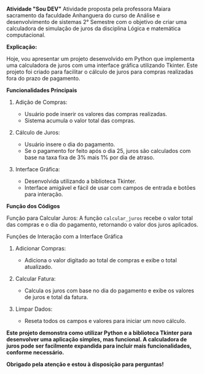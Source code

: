 **Atividade "Sou DEV"**
Atividade proposta pela professora Maiara sacramento da faculdade Anhanguera do curso de Análise e desenvolvimento de sistemas 2° Semestre com o objetivo de criar uma calculadora de simulação de juros da disciplina Lógica e matemática computacional.
   

  **Explicação:**

Hoje, vou apresentar um projeto desenvolvido em Python que implementa uma calculadora de juros com uma interface gráfica utilizando Tkinter. Este projeto foi criado para facilitar o cálculo de juros para compras realizadas fora do prazo de pagamento.

**Funcionalidades Principais**

1. Adição de Compras:
   - Usuário pode inserir os valores das compras realizadas.
   - Sistema acumula o valor total das compras.
   
2. Cálculo de Juros:
   - Usuário insere o dia do pagamento.
   - Se o pagamento for feito após o dia 25, juros são calculados com base na taxa fixa de 3% mais 1% por dia de atraso.
   
3. Interface Gráfica:
   - Desenvolvida utilizando a biblioteca Tkinter.
   - Interface amigável e fácil de usar com campos de entrada e botões para interação.

**Função dos Códigos**

Função para Calcular Juros:
A função `calcular_juros` recebe o valor total das compras e o dia do pagamento, retornando o valor dos juros aplicados.


Funções de Interação com a Interface Gráfica
1. Adicionar Compras:
   - Adiciona o valor digitado ao total de compras e exibe o total atualizado.
   
2. Calcular Fatura:
   - Calcula os juros com base no dia do pagamento e exibe os valores de juros e total da fatura.
   
3. Limpar Dados:
   - Reseta todos os campos e valores para iniciar um novo cálculo.
  
**Este projeto demonstra como utilizar Python e a biblioteca Tkinter para desenvolver uma aplicação simples, mas funcional. A calculadora de juros pode ser facilmente expandida para incluir mais funcionalidades, conforme necessário.**

**Obrigado pela atenção e estou à disposição para perguntas!**



